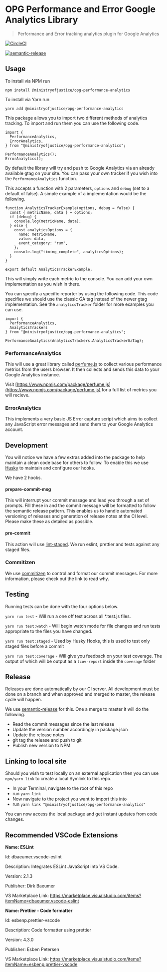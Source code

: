 # OPG Performance and Error Google Analytics Library

> Performance and Error tracking analytics plugin for Google Analytics

[![CircleCI](https://circleci.com/gh/ministryofjustice/opg-performance-analytics/tree/master.svg?style=svg)](https://circleci.com/gh/ministryofjustice/opg-performance-analytics)

[![semantic-release](https://img.shields.io/badge/%20%20%F0%9F%93%A6%F0%9F%9A%80-semantic--release-e10079.svg)](https://github.com/semantic-release/semantic-release)

## Usage

To install via NPM run

`npm install @ministryofjustice/opg-performance-analytics`

To install via Yarn run

`yarn add @ministryofjustice/opg-performance-analytics`

This package allows you to import two different methods of analytics tracking. To import and run them you can use the following code.

```
import {
  PerformanceAnalytics,
  ErrorAnalytics,
} from "@ministryofjustice/opg-performance-analytics";

PerformanceAnalytics();
ErrorAnalytics();
```

By default the library will try and push to Google Analytics via an already available gtag on your site. You can pass your own tracker if you wish into the `PerformanceAnalytics` function.

This accepts a function with 2 parameters, `options` and `debug` (set to a default of false). A simple example of a implementation would be the following.

```
function AnalyticsTrackerExample(options, debug = false) {
  const { metricName, data } = options;
  if (debug) {
    console.log(metricName, data);
  } else {
    const analyticsOptions = {
      name: metricName,
      value: data,
      event_category: "rum",
    };
    console.log("timing_complete", analyticsOptions);
  }
}

export default AnalyticsTrackerExample;
```

This will simply write each metric to the console. You can add your own implementation as you wish in there.

You can specify a specific reporter by using the following code. This code specifies we should use the classic GA tag instead of the newer gtag implementation. See the `analyticsTracker` folder for more examples you can use.

```
import {
  PerformanceAnalytics,
  AnalyticsTrackers
} from "@ministryofjustice/opg-performance-analytics";

PerformanceAnalytics(AnalyticsTrackers.AnalyticsTrackerGaTag);
```

### PerformanceAnalytics

This will use a great library called [perfume.js](https://www.npmjs.com/package/perfume.js) to collect various performance metrics from the users browser. It then collects and sends this data to your Google Analytics instance.

Visit [https://www.npmjs.com/package/perfume.js](https://www.npmjs.com/package/perfume.js) for a full list of metrics you will recieve.

### ErrorAnalytics

This implements a very basic JS Error capture script which aims to collect any JavaScript error messages and send them to your Google Analytics account.

## Development

You will notice we have a few extras added into the package to help maintain a clean code base for others to follow. To enable this we use [Husky](https://www.npmjs.com/package/husky) to maintain and configure our hooks.

We have 2 hooks.

#### prepare-commit-msg

This will interrupt your commit message and lead you through a set of prompts. Fill these in and the commit message will be formatted to follow the semantic release pattern. This enables us to handle automated versioning of releases and generation of release notes at the CI level. Please make these as detailed as possible.

#### pre-commit

This action will use [lint-staged](https://www.npmjs.com/package/lint-staged). We run eslint, prettier and tests against any staged files.

### Commitizen

We use [commitizen](https://www.npmjs.com/package/commitizen) to control and format our commit messages. For more information, please check out the link to read why.

## Testing

Running tests can be done with the four options below.

`yarn run test` - Will run a one off test across all \*.test.js files.

`yarn run test:watch` - Will begin watch mode for file changes and run tests appropriate to the files you have changed.

`yarn run test:staged` - Used by Husky Hooks, this is used to test only staged files before a commit

`yarn run test:coverage` - Will give you feedback on your test coverage. The output of which will be output as a `lcov-report` inside the `coverage` folder

## Release

Releases are done automatically by our CI server. All development must be done on a branch and when approved and merged to master, the release cycle will happen.

We use [semantic-release](https://www.npmjs.com/package/semantic-release) for this. One a merge to master it will do the following.

- Read the commit messages since the last release
- Update the version number accordingly in package.json
- Update the release notes
- git tag the release and push to git
- Publish new version to NPM

## Linking to local site

Should you wish to test locally on an external application then you can use `npm/yarn link` to create a local Symlink to this repo.

- In your Terminal, navigate to the root of this repo
- run `yarn link`
- Now navigate to the project you want to import this into
- run `yarn link "@ministryofjustice/opg-performance-analytics"`

You can now access the local package and get instant updates from code changes.

## Recommended VSCode Extensions

**Name: ESLint**

Id: dbaeumer.vscode-eslint

Description: Integrates ESLint JavaScript into VS Code.

Version: 2.1.3

Publisher: Dirk Baeumer

VS Marketplace Link: https://marketplace.visualstudio.com/items?itemName=dbaeumer.vscode-eslint

**Name: Prettier - Code formatter**

Id: esbenp.prettier-vscode

Description: Code formatter using prettier

Version: 4.3.0

Publisher: Esben Petersen

VS Marketplace Link: https://marketplace.visualstudio.com/items?itemName=esbenp.prettier-vscode
